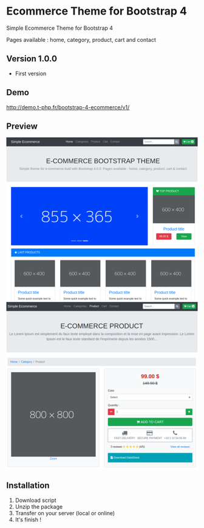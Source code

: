 # Ecommerce Theme for Bootstrap 4
Simple Ecommerce Theme for Bootstrap 4

Pages available : home, category, product, cart and contact

## Version 1.0.0
- First version

## Demo
http://demo.t-php.fr/bootstrap-4-ecommerce/v1/

## Preview
![Screenshot 1](img/home.png)
![Screenshot 2](img/product.png)

## Installation

1. Download script
2. Unzip the package
3. Transfer on your server (local or online)
4. It's finish !
